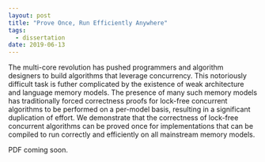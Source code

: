 ```yaml
---
layout: post
title: "Prove Once, Run Efficiently Anywhere"
tags:
  - dissertation
date: 2019-06-13
---
```


The multi-core revolution has pushed programmers and algorithm designers to build algorithms that leverage concurrency. This notoriously difficult task is futher complicated by the existence of weak architecture and language memory models. The presence of many such memory models has traditionally forced correctness proofs for lock-free concurrent algorithms to be performed on a per-model basis, resulting in a significant duplication of effort. We demonstrate that the correctness of lock-free concurrent algorithms can be proved once for implementations that can be compiled to run correctly and efficiently on all mainstream memory models.

PDF coming soon.

